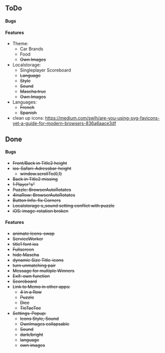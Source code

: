 ## ToDo
#### Bugs


#### Features
- Theme: 
  - Car Brands
  - Food
  - ~~Own Images~~
- Localstorage:
  - Singleplayer Scoreboard
  - ~~Language~~
  - ~~Style~~
  - ~~Sound~~
  - ~~Mascha:true~~
  - ~~Own Images~~
- Languages:
  - ~~French~~
  - ~~Spanish~~
- clean up icons: https://medium.com/swlh/are-you-using-svg-favicons-yet-a-guide-for-modern-browsers-836a6aace3df 

## Done
#### Bugs
- ~~Front/Back in Title2 height~~
- ~~ios-Safari: Adressbar-height~~
  - ~~window.scrollTo(0,1)~~
- ~~Back in Title2 missing~~
- ~~1 Player"s"~~
- ~~Puzzle: BrowserAutoRotates~~
- ~~4inaRow: BrowserAutoRotates~~
- ~~Button Info: fix Corners~~
- ~~Localstorage s_sound setting conflict with puzzle~~
- ~~iOS: image-rotation broken~~

#### Features
- ~~animate Icons-swap~~
- ~~ServiceWorker~~
- ~~title1 font ios~~
- ~~Fullscreen~~
- ~~hide Mascha~~
- ~~dynamic Size Title-icons~~ 
- ~~turn unmatching pair~~
- ~~Message for multiple Winners~~
- ~~Exif: own function~~
- ~~Scoreboard~~
- ~~Link to Memo in other apps:~~
  - ~~4 in a Row~~
  - ~~Puzzle~~
  - ~~Dice~~
  - ~~TicTacToe~~
- ~~Settings-Popup:~~
  - ~~Icons Style, Sound~~
  - ~~OwnImages collapsable~~
  - ~~Sound~~
  - ~~dark/bright~~
  - ~~language~~
  - ~~own images~~
